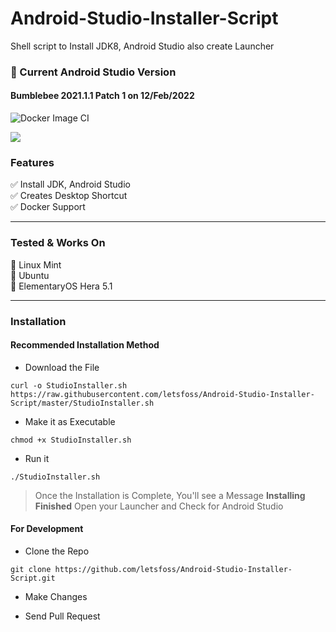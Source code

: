 # Android-Studio-Installer-Script
Shell script to Install JDK8, Android Studio also create Launcher


### 🧬 Current Android Studio Version
#### Bumblebee 2021.1.1 Patch 1 on 12/Feb/2022

![Docker Image CI](https://github.com/letsfoss/Android-Studio-Installer-Script/workflows/Docker%20Image%20CI/badge.svg)

![](https://repository-images.githubusercontent.com/224660267/46852c00-1214-11ea-9e08-92d63b74c92f)
### Features
✅ Install JDK, Android Studio <br>
✅ Creates Desktop Shortcut <br>
✅ Docker Support

<hr>

### Tested & Works On
🐧 Linux Mint <br>
🐧 Ubuntu <br>
🐧 ElementaryOS Hera 5.1 <br>

<hr>

### Installation

#### Recommended Installation Method

- Download the File

```curl -o StudioInstaller.sh https://raw.githubusercontent.com/letsfoss/Android-Studio-Installer-Script/master/StudioInstaller.sh```

- Make it as Executable

```chmod +x StudioInstaller.sh```

- Run it

```./StudioInstaller.sh```

> Once the Installation is Complete, You'll see a Message **Installing Finished**
> Open your Launcher and Check for Android Studio

#### For Development

- Clone the Repo <br>

```git clone https://github.com/letsfoss/Android-Studio-Installer-Script.git```


- Make Changes <br>

- Send Pull Request
